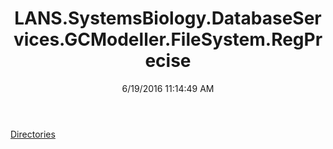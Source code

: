 ﻿---
title: LANS.SystemsBiology.DatabaseServices.GCModeller.FileSystem.RegPrecise
date: 6/19/2016 11:14:49 AM
---

[Directories](T-LANS.SystemsBiology.DatabaseServices.GCModeller.FileSystem.RegPrecise.Directories.html)
